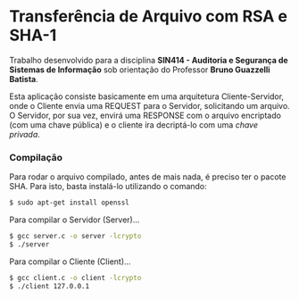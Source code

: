 # Transferência de Arquivo com RSA e SHA-1

Trabalho desenvolvido para a disciplina **SIN414 - Auditoria e Segurança de Sistemas de Informação** sob orientação do Professor **Bruno Guazzelli Batista**.

Esta aplicação consiste basicamente em uma arquitetura Cliente-Servidor, onde o Cliente envia uma REQUEST para o Servidor, solicitando um arquivo. O Servidor, por sua vez, envirá uma RESPONSE com o arquivo encriptado (com uma chave pública) e o cliente ira decriptá-lo com uma *chave privada*.


### Compilação

Para rodar o arquivo compilado, antes de mais nada, é preciso ter o pacote SHA. Para isto, basta instalá-lo utilizando o comando:


```sh
$ sudo apt-get install openssl
```

Para compilar o Servidor (Server)...

```sh
$ gcc server.c -o server -lcrypto
$ ./server
```

Para compilar o Cliente (Client)...

```sh
$ gcc client.c -o client -lcrypto
$ ./client 127.0.0.1
```
